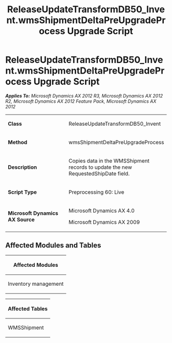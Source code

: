 ﻿---
title: ReleaseUpdateTransformDB50_Invent.wmsShipmentDeltaPreUpgradeProcess Upgrade Script
TOCTitle: ReleaseUpdateTransformDB50_Invent.wmsShipmentDeltaPreUpgradeProcess Upgrade Script
ms:assetid: 7bc83f04-6ac5-d462-d260-fe0c73c728d7
ms:mtpsurl: https://msdn.microsoft.com/en-us/library/JJ719453(v=AX.60)
ms:contentKeyID: 49709243
ms.date: 05/18/2015
mtps_version: v=AX.60
---

# ReleaseUpdateTransformDB50\_Invent.wmsShipmentDeltaPreUpgradeProcess Upgrade Script 


_**Applies To:** Microsoft Dynamics AX 2012 R3, Microsoft Dynamics AX 2012 R2, Microsoft Dynamics AX 2012 Feature Pack, Microsoft Dynamics AX 2012_

<table>
<colgroup>
<col style="width: 50%" />
<col style="width: 50%" />
</colgroup>
<tbody>
<tr class="odd">
<td><p><strong>Class</strong></p></td>
<td><p>ReleaseUpdateTransformDB50_Invent</p></td>
</tr>
<tr class="even">
<td><p><strong>Method</strong></p></td>
<td><p>wmsShipmentDeltaPreUpgradeProcess</p></td>
</tr>
<tr class="odd">
<td><p><strong>Description</strong></p></td>
<td><p>Copies data in the WMSShipment records to update the new RequestedShipDate field.</p></td>
</tr>
<tr class="even">
<td><p><strong>Script Type</strong></p></td>
<td><p>Preprocessing 60: Live</p></td>
</tr>
<tr class="odd">
<td><p><strong>Microsoft Dynamics AX Source</strong></p></td>
<td><p>Microsoft Dynamics AX 4.0</p>
<p>Microsoft Dynamics AX 2009</p></td>
</tr>
</tbody>
</table>


## Affected Modules and Tables

<table>
<colgroup>
<col style="width: 100%" />
</colgroup>
<thead>
<tr class="header">
<th><p>Affected Modules</p></th>
</tr>
</thead>
<tbody>
<tr class="odd">
<td><p>Inventory management</p></td>
</tr>
</tbody>
</table>


<table>
<colgroup>
<col style="width: 100%" />
</colgroup>
<thead>
<tr class="header">
<th><p>Affected Tables</p></th>
</tr>
</thead>
<tbody>
<tr class="odd">
<td><p>WMSShipment</p></td>
</tr>
</tbody>
</table>

  



